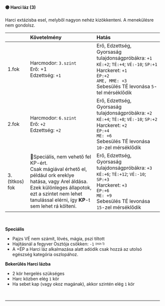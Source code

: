 #### 🟣 Harci láz (3)

Harci extázisba esel, melyből nagyon nehéz kizökkenteni. A menekülésre nem gondolsz.

|                 | Követelmény                                                                                                                                                                                                                   | Hatás                                                                                                                                                                                                       |
|:--------------- |:----------------------------------------------------------------------------------------------------------------------------------------------------------------------------------------------------------------------------- |:----------------------------------------------------------------------------------------------------------------------------------------------------------------------------------------------------------- |
| 1.fok           | Harcmodor:&nbsp;`3.szint`<br />Erő:&nbsp;+1<br />Edzettség:&nbsp;`+1`                                                                                                                                                         | Erő, Edzettség, Gyorsaság tulajdonságpróbákra:&nbsp;`+1`<br />`KÉ:+2`; `TÉ:+4`; `VÉ:-10`; `SP:+1`<br />Harckeret:&nbsp;`+1`<br />`ÉP:+2`<br />`AME, MME: +3`<br />Sebesülés TÉ levonása `5`-tel mérséklődik |
| 2.fok           | Harcmodor:&nbsp;`6.szint`<br />Erő:&nbsp;`+2`<br />Edzettség:&nbsp;`+2`                                                                                                                                                       | Erő, Edzettség, Gyorsaság tulajdonságpróbákra:&nbsp;`+2`<br />`KÉ:+4`; `TÉ:+8`; `VÉ:-10`; `SP:+2`<br />Harckeret:&nbsp;`+2`<br />`ÉP:+4`<br />`ME: +6`<br />Sebesülés TÉ levonása `10`-zel mérséklődik      |
| 3. (titkos) fok | 🔆Speciális, nem vehető fel KP-ért.<br />Csak mágiával érhető el, például ork ereklye hatása, vagy Arel áldása.<br />Ezek különleges állapotok, ezt a szintet nem lehet tanulással elérni, így **KP**-t sem lehet rá költeni. | Erő, Edzettség, Gyorsaság tulajdonságpróbákra:&nbsp;`+3`<br />`KÉ:+6`; `TÉ:+12`; `VÉ:-10`; `SP:+3`<br />Harckeret:&nbsp;`+3`<br />`ÉP:+6`<br />`ME: +9`<br />Sebesülés TÉ levonása `15`-zel mérséklődik     |

<br />

**Speciális**

- Pajzs VÉ nem számít, lövés, mágia, pszi tiltott
- Hajításnál a fegyver Osztója csökken: `-1` <sup><sub>(min 1)</sub></sup>
- A +ÉP a Harci láz alkalmazása alatt adódik csak hozzá az utolsó egészség kategória oszlopához.

**Bekerülés Harci lázba**

- 2 kör hergelés szükséges
- Harc közben elég `1` kör
- Ha sebet kap (vagy okoz magának), akkor szintén elég `1` kör

<br />

---
